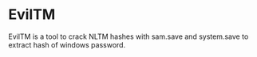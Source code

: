 # EvilTM


EvilTM is a tool to crack NLTM hashes with sam.save 
and system.save to extract hash of windows password.
